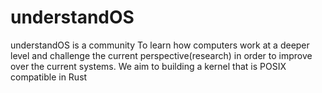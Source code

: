 # understandOS
understandOS is a community To learn how computers work at a deeper level and challenge the current perspective(research) in order to improve over the current systems. We aim to building a kernel that is POSIX compatible in Rust
